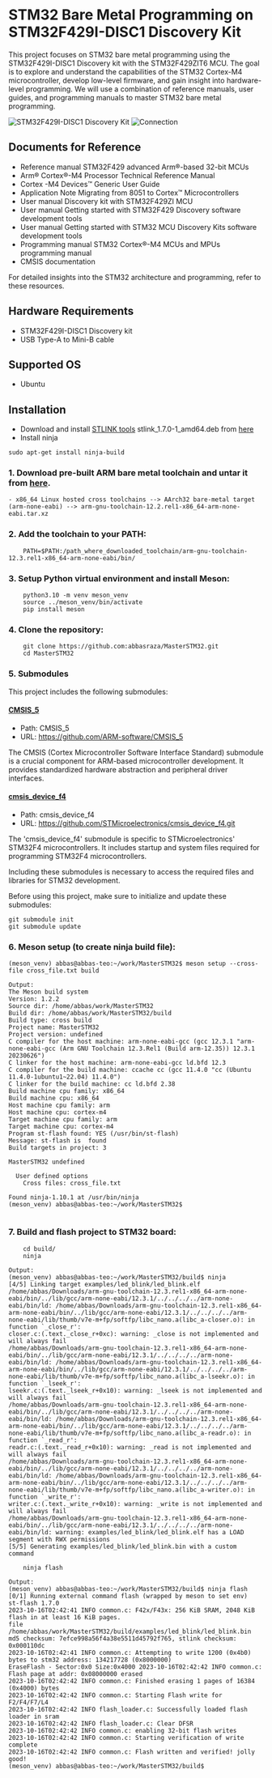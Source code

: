 # STM32 Bare Metal Programming on STM32F429I-DISC1 Discovery Kit

This project focuses on STM32 bare metal programming using the STM32F429I-DISC1 Discovery kit with the STM32F429ZIT6 MCU. The goal is to explore and understand the capabilities of the STM32 Cortex-M4 microcontroller, develop low-level firmware, and gain insight into hardware-level programming. We will use a combination of reference manuals, user guides, and programming manuals to master STM32 bare metal programming.

![STM32F429I-DISC1 Discovery Kit](images/disc1.png)
![Connection](images/disc1_connect.jpg)

## Documents for Reference

- Reference manual STM32F429 advanced Arm®-based 32-bit MCUs
- Arm® Cortex®-M4 Processor Technical Reference Manual
- Cortex -M4 Devices™ Generic User Guide
- Application Note Migrating from 8051 to Cortex™ Microcontrollers
- User manual Discovery kit with STM32F429ZI MCU
- User manual Getting started with STM32F429 Discovery software development tools
- User manual Getting started with STM32 MCU Discovery Kits software development tools
- Programming manual STM32 Cortex®-M4 MCUs and MPUs programming manual
- CMSIS documentation

For detailed insights into the STM32 architecture and programming, refer to these resources.


## Hardware Requirements

- STM32F429I-DISC1 Discovery kit
- USB Type-A to Mini-B cable

## Supported OS

- Ubuntu


## Installation
- Download and install [STLINK tools](https://github.com/stlink-org/stlink)  stlink_1.7.0-1_amd64.deb from [here
](https://github.com/stlink-org/stlink/releases)
- Install ninja
```shell
sudo apt-get install ninja-build
```

### 1. Download pre-built ARM bare metal toolchain and untar it from [here](https://developer.arm.com/downloads/-/arm-gnu-toolchain-downloads/12-2-rel1).
    - x86_64 Linux hosted cross toolchains --> AArch32 bare-metal target (arm-none-eabi) --> arm-gnu-toolchain-12.2.rel1-x86_64-arm-none-eabi.tar.xz
### 2. Add the toolchain to your PATH:
```shell
    PATH=$PATH:/path_where_downloaded_toolchain/arm-gnu-toolchain-12.3.rel1-x86_64-arm-none-eabi/bin/
```
### 3. Setup Python virtual environment and install Meson:
```shell
    python3.10 -m venv meson_venv
    source ../meson_venv/bin/activate
    pip install meson
```
### 4. Clone the repository:
```shell
    git clone https://github.com:abbasraza/MasterSTM32.git
    cd MasterSTM32
```
### 5. Submodules

This project includes the following submodules:

#### [CMSIS_5](https://github.com/ARM-software/CMSIS_5)
- Path: CMSIS_5
- URL: https://github.com/ARM-software/CMSIS_5

The CMSIS (Cortex Microcontroller Software Interface Standard) submodule is a crucial component for ARM-based microcontroller development. It provides standardized hardware abstraction and peripheral driver interfaces.

#### [cmsis_device_f4](https://github.com/STMicroelectronics/cmsis_device_f4.git)
- Path: cmsis_device_f4
- URL: https://github.com/STMicroelectronics/cmsis_device_f4.git

The 'cmsis_device_f4' submodule is specific to STMicroelectronics' STM32F4 microcontrollers. It includes startup and system files required for programming STM32F4 microcontrollers.

Including these submodules is necessary to access the required files and libraries for STM32 development.

Before using this project, make sure to initialize and update these submodules:
```shell
git submodule init
git submodule update
```
### 6. Meson setup (to create ninja build file):
```shell
(meson_venv) abbas@abbas-teo:~/work/MasterSTM32$ meson setup --cross-file cross_file.txt build
```
```
Output:
The Meson build system
Version: 1.2.2
Source dir: /home/abbas/work/MasterSTM32
Build dir: /home/abbas/work/MasterSTM32/build
Build type: cross build
Project name: MasterSTM32
Project version: undefined
C compiler for the host machine: arm-none-eabi-gcc (gcc 12.3.1 "arm-none-eabi-gcc (Arm GNU Toolchain 12.3.Rel1 (Build arm-12.35)) 12.3.1 20230626")
C linker for the host machine: arm-none-eabi-gcc ld.bfd 12.3
C compiler for the build machine: ccache cc (gcc 11.4.0 "cc (Ubuntu 11.4.0-1ubuntu1~22.04) 11.4.0")
C linker for the build machine: cc ld.bfd 2.38
Build machine cpu family: x86_64
Build machine cpu: x86_64
Host machine cpu family: arm
Host machine cpu: cortex-m4
Target machine cpu family: arm
Target machine cpu: cortex-m4
Program st-flash found: YES (/usr/bin/st-flash)
Message: st-flash is  found
Build targets in project: 3

MasterSTM32 undefined

  User defined options
    Cross files: cross_file.txt

Found ninja-1.10.1 at /usr/bin/ninja
(meson_venv) abbas@abbas-teo:~/work/MasterSTM32$ 
    
```
### 7. Build and flash project to STM32 board:
```shell
    cd build/
    ninja
```
```
Output:
(meson_venv) abbas@abbas-teo:~/work/MasterSTM32/build$ ninja 
[4/5] Linking target examples/led_blink/led_blink.elf
/home/abbas/Downloads/arm-gnu-toolchain-12.3.rel1-x86_64-arm-none-eabi/bin/../lib/gcc/arm-none-eabi/12.3.1/../../../../arm-none-eabi/bin/ld: /home/abbas/Downloads/arm-gnu-toolchain-12.3.rel1-x86_64-arm-none-eabi/bin/../lib/gcc/arm-none-eabi/12.3.1/../../../../arm-none-eabi/lib/thumb/v7e-m+fp/softfp/libc_nano.a(libc_a-closer.o): in function `_close_r':
closer.c:(.text._close_r+0xc): warning: _close is not implemented and will always fail
/home/abbas/Downloads/arm-gnu-toolchain-12.3.rel1-x86_64-arm-none-eabi/bin/../lib/gcc/arm-none-eabi/12.3.1/../../../../arm-none-eabi/bin/ld: /home/abbas/Downloads/arm-gnu-toolchain-12.3.rel1-x86_64-arm-none-eabi/bin/../lib/gcc/arm-none-eabi/12.3.1/../../../../arm-none-eabi/lib/thumb/v7e-m+fp/softfp/libc_nano.a(libc_a-lseekr.o): in function `_lseek_r':
lseekr.c:(.text._lseek_r+0x10): warning: _lseek is not implemented and will always fail
/home/abbas/Downloads/arm-gnu-toolchain-12.3.rel1-x86_64-arm-none-eabi/bin/../lib/gcc/arm-none-eabi/12.3.1/../../../../arm-none-eabi/bin/ld: /home/abbas/Downloads/arm-gnu-toolchain-12.3.rel1-x86_64-arm-none-eabi/bin/../lib/gcc/arm-none-eabi/12.3.1/../../../../arm-none-eabi/lib/thumb/v7e-m+fp/softfp/libc_nano.a(libc_a-readr.o): in function `_read_r':
readr.c:(.text._read_r+0x10): warning: _read is not implemented and will always fail
/home/abbas/Downloads/arm-gnu-toolchain-12.3.rel1-x86_64-arm-none-eabi/bin/../lib/gcc/arm-none-eabi/12.3.1/../../../../arm-none-eabi/bin/ld: /home/abbas/Downloads/arm-gnu-toolchain-12.3.rel1-x86_64-arm-none-eabi/bin/../lib/gcc/arm-none-eabi/12.3.1/../../../../arm-none-eabi/lib/thumb/v7e-m+fp/softfp/libc_nano.a(libc_a-writer.o): in function `_write_r':
writer.c:(.text._write_r+0x10): warning: _write is not implemented and will always fail
/home/abbas/Downloads/arm-gnu-toolchain-12.3.rel1-x86_64-arm-none-eabi/bin/../lib/gcc/arm-none-eabi/12.3.1/../../../../arm-none-eabi/bin/ld: warning: examples/led_blink/led_blink.elf has a LOAD segment with RWX permissions
[5/5] Generating examples/led_blink/led_blink.bin with a custom command
```
```shell
    ninja flash
```
```
Output:
(meson_venv) abbas@abbas-teo:~/work/MasterSTM32/build$ ninja flash
[0/1] Running external command flash (wrapped by meson to set env)
st-flash 1.7.0
2023-10-16T02:42:41 INFO common.c: F42x/F43x: 256 KiB SRAM, 2048 KiB flash in at least 16 KiB pages.
file /home/abbas/work/MasterSTM32/build/examples/led_blink/led_blink.bin md5 checksum: 7efce998a56f4a38e5511d45792f765, stlink checksum: 0x000110dc
2023-10-16T02:42:41 INFO common.c: Attempting to write 1200 (0x4b0) bytes to stm32 address: 134217728 (0x8000000)
EraseFlash - Sector:0x0 Size:0x4000 2023-10-16T02:42:42 INFO common.c: Flash page at addr: 0x08000000 erased
2023-10-16T02:42:42 INFO common.c: Finished erasing 1 pages of 16384 (0x4000) bytes
2023-10-16T02:42:42 INFO common.c: Starting Flash write for F2/F4/F7/L4
2023-10-16T02:42:42 INFO flash_loader.c: Successfully loaded flash loader in sram
2023-10-16T02:42:42 INFO flash_loader.c: Clear DFSR
2023-10-16T02:42:42 INFO common.c: enabling 32-bit flash writes
2023-10-16T02:42:42 INFO common.c: Starting verification of write complete
2023-10-16T02:42:42 INFO common.c: Flash written and verified! jolly good!
(meson_venv) abbas@abbas-teo:~/work/MasterSTM32/build$ 
```
